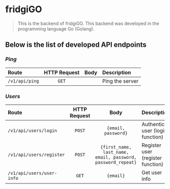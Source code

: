 # fridgiGO

> This is the backend of fridgiGO. This backend was developed in the programming language Go (Golang).

## Below is the list of developed API endpoints

### **_Ping_**

| Route          | HTTP Request | Body | Description     |
| :------------- | :----------: | :--: | :-------------- |
| `/v1/api/ping` |    `GET`     |      | Ping the server |

### **_Users_**

| Route                     | HTTP Request |                            Body                             | Description                        |
| :------------------------ | :----------: | :---------------------------------------------------------: | :--------------------------------- |
| `/v1/api/users/login`     |    `POST`    |                     `{email, password}`                     | Authenticate user (login function) |
| `/v1/api/users/register`  |    `POST`    | `{first_name, last_name, email, password, password_repeat}` | Register user (register function)  |
| `/v1/api/users/user-info` |    `GET`     |                          `{email}`                          | Get user info                      |
